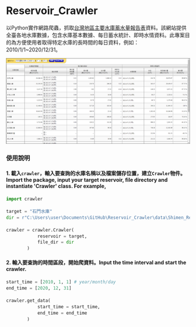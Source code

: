 # Reservoir_Crawler
以Python實作網路爬蟲，抓取[台灣地區主要水庫蓄水量報告表](https://fhy.wra.gov.tw/ReservoirPage_2011/StorageCapacity.aspx)資料。該網站提供全臺各地水庫數據，包含水庫基本數據、每日蓄水統計、即時水情資料。此專案目的為方便使用者取得特定水庫的長時間的每日資料，例如：2010/1/1~2020/12/31。

![alt 文字](https://github.com/w2051200021/Reservoir_Crawler/blob/main/description/figure_1.PNG "網站示意圖")

### 使用說明
#### 1. 載入`crawler`，輸入要查詢的水庫名稱以及檔案儲存位置，建立`Crawler`物件。Import the package, input your target reservoir, file directory and instantiate 'Crawler' class. For example,
```Python
import crawler

target = "石門水庫" 
dir = r"C:\Users\user\Documents\GitHub\Reservoir_Crawler\data\Shimen_Reservoir"

crawler = crawler.Crawler(
            reservoir = target,
            file_dir = dir
        )
```

#### 2. 輸入要查詢的時間區段，開始爬資料。Input the time interval and start the crawler.
```Python
start_time = [2010, 1, 1] # year/month/day
end_time = [2020, 12, 31]

crawler.get_data(
            start_time = start_time,
            end_time = end_time
        )
```


